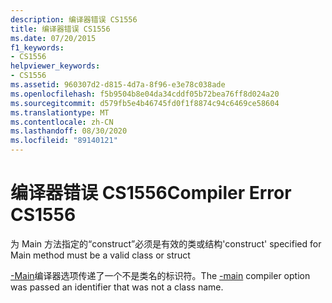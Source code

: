 ```yaml
---
description: 编译器错误 CS1556
title: 编译器错误 CS1556
ms.date: 07/20/2015
f1_keywords:
- CS1556
helpviewer_keywords:
- CS1556
ms.assetid: 960307d2-d815-4d7a-8f96-e3e78c038ade
ms.openlocfilehash: f5b9504b8e04da34cddf05b72bea76ff8d024a20
ms.sourcegitcommit: d579fb5e4b46745fd0f1f8874c94c6469ce58604
ms.translationtype: MT
ms.contentlocale: zh-CN
ms.lasthandoff: 08/30/2020
ms.locfileid: "89140121"
---
```

# <a name="compiler-error-cs1556"></a><span data-ttu-id="5efdc-103">编译器错误 CS1556</span><span class="sxs-lookup"><span data-stu-id="5efdc-103">Compiler Error CS1556</span></span>
<span data-ttu-id="5efdc-104">为 Main 方法指定的“construct”必须是有效的类或结构</span><span class="sxs-lookup"><span data-stu-id="5efdc-104">'construct' specified for Main method must be a valid class or struct</span></span>  
  
 <span data-ttu-id="5efdc-105">[-Main](../language-reference/compiler-options/main-compiler-option.md)编译器选项传递了一个不是类名的标识符。</span><span class="sxs-lookup"><span data-stu-id="5efdc-105">The [-main](../language-reference/compiler-options/main-compiler-option.md) compiler option was passed an identifier that was not a class name.</span></span>
